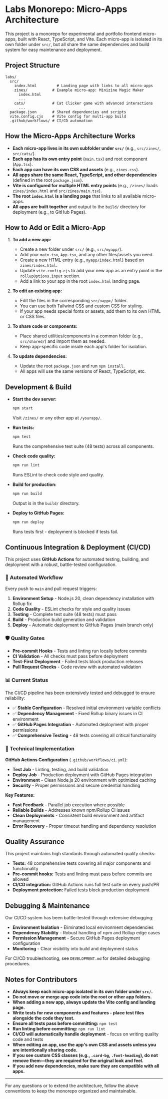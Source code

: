 # Labs Monorepo: Micro-Apps Architecture

This project is a monorepo for experimental and portfolio frontend micro-apps, built with React, TypeScript, and Vite. Each micro-app is isolated in its own folder under `src/`, but all share the same dependencies and build system for easy maintenance and deployment.

## Project Structure

```
labs/
  src/
    index.html         # Landing page with links to all micro-apps
    zines/           # Example micro-app: Minizine Magic Maker
      index.html
      ...
    cats/            # Cat Clicker game with advanced interactions
      ...
  package.json       # Shared dependencies and scripts
  vite.config.cjs    # Vite config for multi-app build
  .github/workflows/ # CI/CD automation
```

## How the Micro-Apps Architecture Works

- **Each micro-app lives in its own subfolder under `src/`** (e.g., `src/zines/`, `src/cats/`).
- **Each app has its own entry point** (`main.tsx`) and root component (`App.tsx`).
- **Each app can have its own CSS and assets** (e.g., `zines.css`).
- **All apps share the same React, TypeScript, and other dependencies** (defined in the root `package.json`).
- **Vite is configured for multiple HTML entry points** (e.g., `/zines/` loads `zines/index.html` and `src/zines/main.tsx`).
- **The root `index.html` is a landing page** that links to all available micro-apps.
- **All apps are built together** and output to the `build/` directory for deployment (e.g., to GitHub Pages).

## How to Add or Edit a Micro-App

1. **To add a new app:**
   - Create a new folder under `src/` (e.g., `src/myapp/`).
   - Add your `main.tsx`, `App.tsx`, and any other files/assets you need.
   - Create a new HTML entry (e.g., `myapp/index.html`) based on `zines/index.html`.
   - Update `vite.config.cjs` to add your new app as an entry point in the `rollupOptions.input` section.
   - Add a link to your app in the root `index.html` landing page.

2. **To edit an existing app:**
   - Edit the files in the corresponding `src/<app>/` folder.
   - You can use both Tailwind CSS and custom CSS for styling.
   - If your app needs special fonts or assets, add them to its own HTML or CSS files.

3. **To share code or components:**
   - Place shared utilities/components in a common folder (e.g., `src/shared/`) and import them as needed.
   - Keep app-specific code inside each app's folder for isolation.

4. **To update dependencies:**
   - Update the root `package.json` and run `npm install`.
   - All apps will use the same versions of React, TypeScript, etc.

## Development & Build

- **Start the dev server:**

  ```sh
  npm start
  ```

  Visit `/zines/` or any other app at `/yourapp/`.

- **Run tests:**

  ```sh
  npm test
  ```

  Runs the comprehensive test suite (48 tests) across all components.

- **Check code quality:**

  ```sh
  npm run lint
  ```

  Runs ESLint to check code style and quality.

- **Build for production:**

  ```sh
  npm run build
  ```

  Output is in the `build/` directory.

- **Deploy to GitHub Pages:**
  ```sh
  npm run deploy
  ```
  Runs tests first - deployment is blocked if tests fail.

## Continuous Integration & Deployment (CI/CD)

This project uses **GitHub Actions** for automated testing, building, and deployment with a robust, battle-tested configuration.

### 🚀 **Automated Workflow**

Every push to `main` and pull request triggers:

1. **Environment Setup** - Node.js 20, clean dependency installation with Rollup fix
2. **Code Quality** - ESLint checks for style and quality issues
3. **Testing** - Complete test suite (48 tests) must pass
4. **Build** - Production build generation and validation
5. **Deploy** - Automatic deployment to GitHub Pages (main branch only)

### 🛡️ **Quality Gates**

- **Pre-commit Hooks** - Tests and linting run locally before commits
- **CI Validation** - All checks must pass before deployment
- **Test-First Deployment** - Failed tests block production releases
- **Pull Request Checks** - Code review with automated validation

### 📊 **Current Status**

The CI/CD pipeline has been extensively tested and debugged to ensure reliability:

- ✅ **Stable Configuration** - Resolved initial environment variable conflicts
- ✅ **Dependency Management** - Fixed Rollup binary issues in CI environment
- ✅ **GitHub Pages Integration** - Automated deployment with proper permissions
- ✅ **Comprehensive Testing** - 48 tests covering all critical functionality

### 🔧 **Technical Implementation**

**GitHub Actions Configuration** (`.github/workflows/ci.yml`):

- **Test Job** - Linting, testing, and build validation
- **Deploy Job** - Production deployment with GitHub Pages integration
- **Environment** - Clean Node.js 20 environment with optimized caching
- **Security** - Proper permissions and secure credential handling

**Key Features:**

- **Fast Feedback** - Parallel job execution where possible
- **Reliable Builds** - Addresses known npm/Rollup CI issues
- **Clean Deployments** - Consistent build environment and artifact management
- **Error Recovery** - Proper timeout handling and dependency resolution

## Quality Assurance

This project maintains high standards through automated quality checks:

- **Tests:** 48 comprehensive tests covering all major components and functionality
- **Pre-commit hooks:** Tests and linting must pass before commits are allowed
- **CI/CD integration:** GitHub Actions runs full test suite on every push/PR
- **Deployment protection:** Failed tests block production deployment

## Debugging & Maintenance

Our CI/CD system has been battle-tested through extensive debugging:

- **Environment Isolation** - Eliminated local environment dependencies
- **Dependency Stability** - Robust handling of npm and Rollup edge cases
- **Permission Management** - Secure GitHub Pages deployment configuration
- **Monitoring** - Clear visibility into build and deployment status

For CI/CD troubleshooting, see `DEVELOPMENT.md` for detailed debugging procedures.

## Notes for Contributors

- **Always keep each micro-app isolated in its own folder under `src/`.**
- **Do not move or merge app code into the root or other app folders.**
- **When adding a new app, always update the Vite config and landing page.**
- **Write tests for new components and features - place test files alongside the code they test.**
- **Ensure all tests pass before committing:** `npm test`
- **Run linting before committing:** `npm run lint`
- **CI/CD will automatically handle deployment** - focus on writing quality code and tests
- **When editing an app, use the app's own CSS and assets unless you are intentionally sharing code.**
- **If you see custom CSS classes (e.g., `.card-bg`, `.font-heading`), do not remove them—they are required for the original look and feel.**
- **If you add new dependencies, make sure they are compatible with all apps.**

---

For any questions or to extend the architecture, follow the above conventions to keep the monorepo organized and maintainable.
